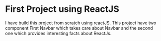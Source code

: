 # First Project using ReactJS

I have build this project from scratch using reactJS.
This project have two component First Navbar which takes care about Navbar and the second one which provides interesting facts about ReactJs.
